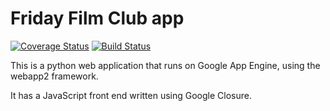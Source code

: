 Friday Film Club app
====================

[![Coverage Status](https://coveralls.io/repos/adamjmcgrath/fridayfilmclub/badge.svg?branch=master)](https://coveralls.io/r/adamjmcgrath/fridayfilmclub?branch=master)
[![Build Status](https://travis-ci.org/adamjmcgrath/fridayfilmclub.svg?branch=master)](https://travis-ci.org/adamjmcgrath/fridayfilmclub)

This is a python web application that runs on Google App Engine, using the webapp2 framework.

It has a JavaScript front end written using Google Closure.
